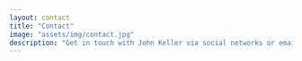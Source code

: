 ```yaml
---
layout: contact
title: "Contact"
image: "assets/img/contact.jpg"
description: "Get in touch with John Keller via social networks or email."
---
```

